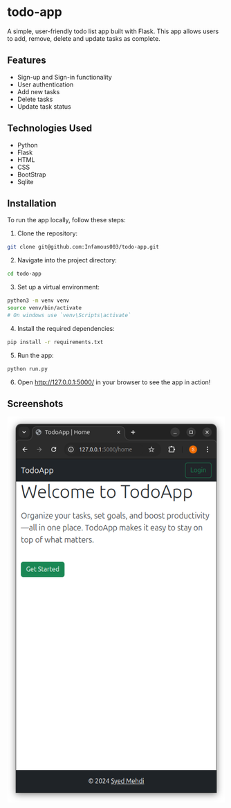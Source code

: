 # todo-app

A simple, user-friendly todo list app built with Flask. This app allows users to add, remove, delete and update tasks as complete.

## Features

- Sign-up and Sign-in functionality
- User authentication
- Add new tasks
- Delete tasks
- Update task status

## Technologies Used

- Python
- Flask
- HTML
- CSS
- BootStrap
- Sqlite

## Installation

To run the app locally, follow these steps:
1. Clone the repository:
```bash
git clone git@github.com:Infamous003/todo-app.git
```

2. Navigate into the project directory:
```bash
cd todo-app
```

3. Set up a virtual environment: 
```bash
python3 -m venv venv
source venv/bin/activate
# On windows use `venv\Scripts\activate`
```

4. Install the required dependencies:
```bash
pip install -r requirements.txt
```

5. Run the app:
```bash
python run.py
```

6. Open http://127.0.0.1:5000/ in your browser to see the app in action!

## Screenshots

![Home page](todo/assets/images/welcome_page.png)